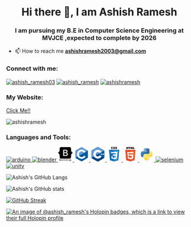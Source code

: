 <h1 align="center">Hi there 👋, I am Ashish Ramesh</h1>
<h3 align="center">I am pursuing my B.E in Computer Science Engineering at MVJCE ,expected to complete by 2026</h3>


- 📫 How to reach me **ashishramesh2003@gmail.com**

<h3 align="left">Connect with me:</h3>
<p align="left">
<a href="https://twitter.com/ashish_ramesh03" target="blank"><img align="center" src="https://raw.githubusercontent.com/rahuldkjain/github-profile-readme-generator/master/src/images/icons/Social/twitter.svg" alt="ashish_ramesh03" height="30" width="40" /></a>
<a href="https://stackoverflow.com/users/ashish_ramesh" target="blank"><img align="center" src="https://raw.githubusercontent.com/rahuldkjain/github-profile-readme-generator/master/src/images/icons/Social/stack-overflow.svg" alt="ashish_ramesh" height="30" width="40" /></a>
<a href="https://www.leetcode.com/ashishramesh" target="blank"><img align="center" src="https://raw.githubusercontent.com/rahuldkjain/github-profile-readme-generator/master/src/images/icons/Social/leet-code.svg" alt="ashishramesh" height="30" width="40" /></a>
<h3 align="left">My Website:</h3>
<a href="https://ee31c2c1.ashish-portfolio-emc.pages.dev" target="blank">Click Me!!</a>
</p>

<p align="left"> <img src="https://komarev.com/ghpvc/?username=ashishramesh&label=Profile%20views&color=0e75b6&style=flat" alt="ashishramesh" /> </p>

<h3 align="left">Languages and Tools:</h3>
<p align="left"> <a href="https://www.arduino.cc/" target="_blank" rel="noreferrer"> <img src="https://cdn.worldvectorlogo.com/logos/arduino-1.svg" alt="arduino" width="40" height="40"/> </a> <a href="https://www.blender.org/" target="_blank" rel="noreferrer"> <img src="https://download.blender.org/branding/community/blender_community_badge_white.svg" alt="blender" width="40" height="40"/> </a> <a href="https://getbootstrap.com" target="_blank" rel="noreferrer"> <img src="https://raw.githubusercontent.com/devicons/devicon/master/icons/bootstrap/bootstrap-plain-wordmark.svg" alt="bootstrap" width="40" height="40"/> </a> <a href="https://www.cprogramming.com/" target="_blank" rel="noreferrer"> <img src="https://raw.githubusercontent.com/devicons/devicon/master/icons/c/c-original.svg" alt="c" width="40" height="40"/> </a> <a href="https://www.w3schools.com/cpp/" target="_blank" rel="noreferrer"> <img src="https://raw.githubusercontent.com/devicons/devicon/master/icons/cplusplus/cplusplus-original.svg" alt="cplusplus" width="40" height="40"/> </a> <a href="https://www.w3schools.com/css/" target="_blank" rel="noreferrer"> <img src="https://raw.githubusercontent.com/devicons/devicon/master/icons/css3/css3-original-wordmark.svg" alt="css3" width="40" height="40"/> </a> <a href="https://www.w3.org/html/" target="_blank" rel="noreferrer"> <img src="https://raw.githubusercontent.com/devicons/devicon/master/icons/html5/html5-original-wordmark.svg" alt="html5" width="40" height="40"/> </a> <a href="https://www.python.org" target="_blank" rel="noreferrer"> <img src="https://raw.githubusercontent.com/devicons/devicon/master/icons/python/python-original.svg" alt="python" width="40" height="40"/> </a> <a href="https://www.selenium.dev" target="_blank" rel="noreferrer"> <img src="https://raw.githubusercontent.com/detain/svg-logos/780f25886640cef088af994181646db2f6b1a3f8/svg/selenium-logo.svg" alt="selenium" width="40" height="40"/> </a> <a href="https://unity.com/" target="_blank" rel="noreferrer"> <img src="https://www.vectorlogo.zone/logos/unity3d/unity3d-icon.svg" alt="unity" width="40" height="40"/> </a> </p>


![Ashish's GitHub Langs](https://github-readme-stats.vercel.app/api/top-langs/?username=AshishRamesh&hide_progress=flase&layout=demo) 


![Ashish's GitHub stats](https://github-readme-stats.vercel.app/api?username=AshishRamesh&show_icons=true&theme=github_dark)

[![GitHub Streak](https://streak-stats.demolab.com/?user=AshishRamesh&theme=highcontrast)](https://git.io/streak-stats)

[![An image of @ashish_ramesh's Holopin badges, which is a link to view their full Holopin profile](https://holopin.me/ashish_ramesh)](https://holopin.io/@ashish_ramesh)


